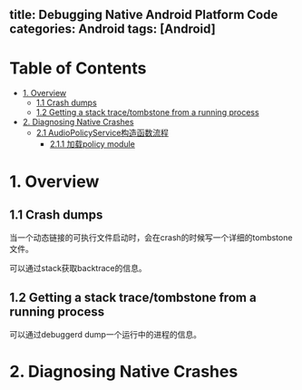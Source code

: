 title: Debugging Native Android Platform Code
categories: Android
tags: [Android]
---
# Table of Contents
- [1. Overview](#section1)
	- [1.1 Crash dumps](#section1.1)
	- [1.2 Getting a stack trace/tombstone from a running process](#section1.2)
- [2. Diagnosing Native Crashes](#section2)
	- [2.1 AudioPolicyService构造函数流程](#section2.1)
		- [2.1.1 加载policy module](#section2.1.1)

<a name="section1"></a>
# 1. Overview

<a name="section1.1"></a>
## 1.1 Crash dumps
当一个动态链接的可执行文件启动时，会在crash的时候写一个详细的tombstone文件。

可以通过stack获取backtrace的信息。

<a name="section1.2"></a>
## 1.2 Getting a stack trace/tombstone from a running process
可以通过debuggerd dump一个运行中的进程的信息。

<a name="section2"></a>
# 2. Diagnosing Native Crashes



